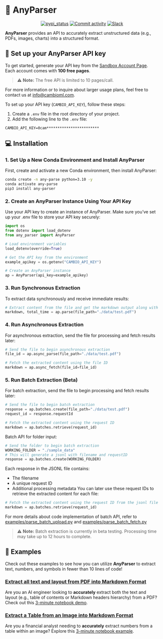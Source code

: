 # 🌊 AnyParser
<p align="center">
  <a href="https://pypi.org/project/any-parser/"><img src="https://img.shields.io/pypi/v/any-parser.svg" alt="pypi_status" /></a>
  <a href="https://github.com/cambioml/any-parser/graphs/commit-activity"><img alt="Commit activity" src="https://img.shields.io/github/commit-activity/m/cambioml/any-parser?style=flat-square"/></a>
  <a href="https://join.slack.com/t/cambiomlworkspace/shared_invite/zt-1zes33rmt-20Rag043uvExUaUdvt5_xQ"><img src="https://badgen.net/badge/Join/Community/cyan?icon=slack" alt="Slack" /></a>
</p>

**AnyParser** provides an API to accurately extract unstructured data (e.g., PDFs, images, charts) into a structured format.

## :seedling: Set up your AnyParser API key

To get started, generate your API key from the [Sandbox Account Page](https://www.cambioml.com/account). Each account comes with **100 free pages**.

> ⚠️ **Note:** The free API is limited to 10 pages/call.

For more information or to inquire about larger usage plans, feel free to contact us at info@cambioml.com.

To set up your API key (`CAMBIO_API_KEY`), follow these steps:
1. Create a `.env` file in the root directory of your project.
2. Add the following line to the `.env` file:
```
CAMBIO_API_KEY=0cam************************
```


## :computer: Installation
### 1. Set Up a New Conda Environment and Install AnyParser
First, create and activate a new Conda environment, then install AnyParser:
```bash
conda create -n any-parse python=3.10 -y
conda activate any-parse
pip3 install any-parser
```
### 2. Create an AnyParser Instance Using Your API Key
Use your API key to create an instance of AnyParser. Make sure you’ve set up your .env file to store your API key securely:
```python
import os
from dotenv import load_dotenv
from any_parser import AnyParser

# Load environment variables
load_dotenv(override=True)

# Get the API key from the environment
example_apikey = os.getenv("CAMBIO_API_KEY")

# Create an AnyParser instance
ap = AnyParser(api_key=example_apikey)
```

### 3. Run Synchronous Extraction
To extract data synchronously and receive immediate results:
```python
# Extract content from the file and get the markdown output along with processing time
markdown, total_time = ap.parse(file_path="./data/test.pdf")
```

### 4. Run Asynchronous Extraction
For asynchronous extraction, send the file for processing and fetch results later:
```python
# Send the file to begin asynchronous extraction
file_id = ap.async_parse(file_path="./data/test.pdf")

# Fetch the extracted content using the file ID
markdown = ap.async_fetch(file_id=file_id)
```

### 5. Run Batch Extraction (Beta)
For batch extraction, send the file to begin processing and fetch results later:
```python
# Send the file to begin batch extraction
response = ap.batches.create(file_path="./data/test.pdf")
request_id = response.requestId

# Fetch the extracted content using the request ID
markdown = ap.batches.retrieve(request_id)
```

Batch API for folder input:
```python
# Send the folder to begin batch extraction
WORKING_FOLDER = "./sample_data"
# This will generate a jsonl with filename and requestID
response = ap.batches.create(WORKING_FOLDER)
```

Each response in the JSONL file contains:
- The filename
- A unique request ID
- Additional processing metadata
You can later use these request IDs to retrieve the extracted content for each file:

```python
# Fetch the extracted content using the request ID from the jsonl file
markdown = ap.batches.retrieve(request_id)
```
For more details about code implementation of batch API, refer to
[examples/parse_batch_upload.py](examples/parse_batch_upload.py)  and  [examples/parse_batch_fetch.py](examples/parse_batch_fetch.py) 

> ⚠️ **Note:** Batch extraction is currently in beta testing. Processing time may take up to 12 hours to complete.

## :scroll:  Examples
Check out these examples to see how you can utilize **AnyParser** to extract text, numbers, and symbols in fewer than 10 lines of code!

### [Extract all text and layout from PDF into Markdown Format](https://github.com/CambioML/any-parser/blob/rt-migration/examples/pdf_to_markdown.ipynb)
Are you an AI engineer looking to **accurately** extract both the text and layout (e.g., table of contents or Markdown headers hierarchy) from a PDF? Check out this [3-minute notebook demo](https://github.com/CambioML/any-parser/blob/rt-migration/examples/pdf_to_markdown.ipynb).

### [Extract a Table from an Image into Markdown Format](https://github.com/CambioML/any-parser/blob/rt-migration/examples/image_to_markdown.ipynb)
Are you a financial analyst needing to **accurately** extract numbers from a table within an image? Explore this [3-minute notebook example](https://github.com/CambioML/any-parser/blob/rt-migration/examples/image_to_markdown.ipynb).
